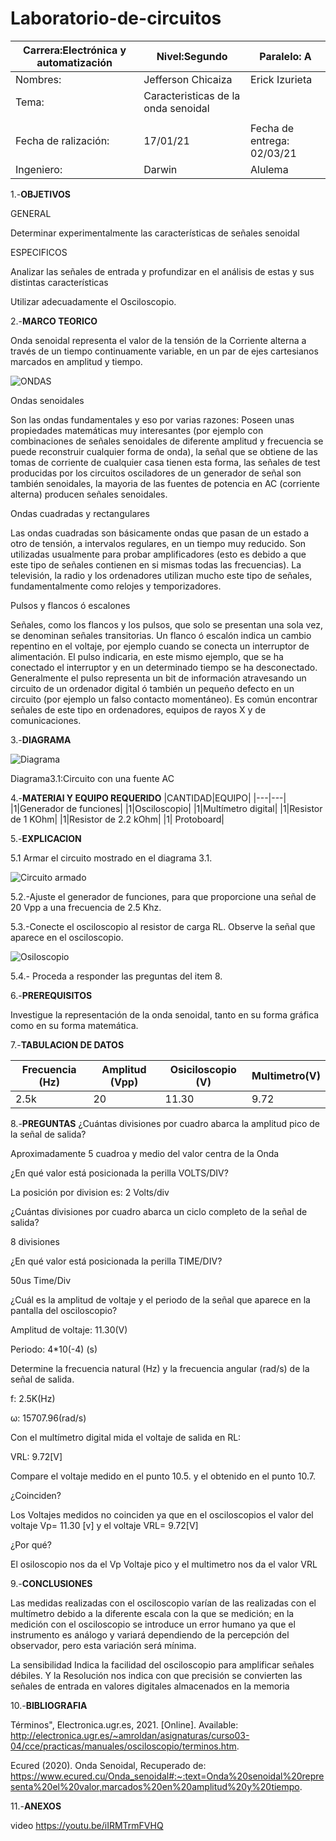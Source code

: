 # Laboratorio-de-circuitos
|Carrera:Electrónica y automatización|Nivel:Segundo|Paralelo: A|
|---|---|---|
|Nombres:|Jefferson Chicaiza| Erick Izurieta|
|Tema:|Caracteristicas de la onda senoidal
| |
|Fecha de ralización:| 17/01/21|Fecha de entrega: 02/03/21|
|Ingeniero:| Darwin|Alulema |

1.-**OBJETIVOS**

GENERAL

Determinar experimentalmente las características de señales senoidal

ESPECIFICOS

Analizar las señales de entrada y profundizar en el análisis de estas y sus distintas características

Utilizar adecuadamente el Osciloscopio.

2.-**MARCO TEORICO**

Onda senoidal representa el valor de la tensión de la Corriente alterna a través de un tiempo continuamente variable, en un par de ejes cartesianos marcados en amplitud y tiempo.

![ONDAS](https://user-images.githubusercontent.com/75336529/109665526-458c2a00-7b3c-11eb-921a-014f5007c045.png)

Ondas senoidales

Son las ondas fundamentales y eso por varias razones: Poseen unas propiedades matemáticas muy interesantes (por ejemplo con combinaciones de señales senoidales de diferente amplitud y frecuencia se puede reconstruir cualquier forma de onda), la señal que se obtiene de las tomas de corriente de cualquier casa tienen esta forma, las señales de test producidas por los circuitos osciladores de un generador de señal son también senoidales, la mayoria de las fuentes de potencia en AC (corriente alterna) producen señales senoidales.

Ondas cuadradas y rectangulares

Las ondas cuadradas son básicamente ondas que pasan de un estado a otro de tensión, a intervalos regulares, en un tiempo muy reducido. Son utilizadas usualmente para probar amplificadores (esto es debido a que este tipo de señales contienen en si mismas todas las frecuencias). La televisión, la radio y los ordenadores utilizan mucho este tipo de señales, fundamentalmente como relojes y temporizadores.

Pulsos y flancos ó escalones

Señales, como los flancos y los pulsos, que solo se presentan una sola vez, se denominan señales transitorias. Un flanco ó escalón indica un cambio repentino en el voltaje, por ejemplo cuando se conecta un interruptor de alimentación. El pulso indicaria, en este mismo ejemplo, que se ha conectado el interruptor y en un determinado tiempo se ha desconectado. Generalmente el pulso representa un bit de información atravesando un circuito de un ordenador digital ó también un pequeño defecto en un circuito (por ejemplo un falso contacto momentáneo). Es común encontrar señales de este tipo en ordenadores, equipos de rayos X y de comunicaciones.

3.-**DIAGRAMA**

![Diagrama](https://user-images.githubusercontent.com/75336529/109658818-027a8880-7b35-11eb-9ae6-578afa0177f8.png)

Diagrama3.1:Circuito con una fuente AC

4.-**MATERIAl Y EQUIPO REQUERIDO**
|CANTIDAD|EQUIPO|
|---|---|
|1|Generador de funciones|
|1|Osciloscopio|
|1|Multímetro digital|
|1|Resistor de 1 KOhm|
|1|Resistor de 2.2 kOhm|
|1| Protoboard|

5.-**EXPLICACION**

5.1 Armar el circuito mostrado en el diagrama 3.1.

![Circuito armado](https://user-images.githubusercontent.com/75336529/109658806-ff7f9800-7b34-11eb-8e60-1a87fcab4e73.png)

5.2.-Ajuste el generador de funciones, para que proporcione una señal de 20 Vpp a una frecuencia de 2.5 Khz.

5.3.-Conecte el osciloscopio al resistor de carga RL. Observe la señal que aparece en el osciloscopio.

![Osiloscopio](https://user-images.githubusercontent.com/75336529/109658797-fc84a780-7b34-11eb-8c50-e82107b7ff1c.png)

5.4.- Proceda a responder las preguntas del item 8.

6.-**PREREQUISITOS**

Investigue la representación de la onda senoidal, tanto en su forma gráfica como en su forma matemática.

7.-**TABULACION DE DATOS**

|Frecuencia (Hz)|Amplitud (Vpp)|Osiciloscopio (V)|Multimetro(V)|
|---|---|---|---|
|2.5k|20|11.30|9.72|

8.-**PREGUNTAS**
¿Cuántas divisiones por cuadro abarca la amplitud pico de la señal de salida?

Aproximadamente 5 cuadroa y medio del valor centra de la Onda

¿En qué valor está posicionada la perilla VOLTS/DIV?

La posición por division es: 2 Volts/div

¿Cuántas divisiones por cuadro abarca un ciclo completo de la señal de salida?

8 divisiones

¿En qué valor está posicionada la perilla TIME/DIV?

50us Time/Div

¿Cuál es la amplitud de voltaje y el periodo de la señal que aparece en la pantalla del osciloscopio?

Amplitud de voltaje: 11.30(V)

Periodo: 4*10(-4) (s)

Determine la frecuencia natural (Hz) y la frecuencia angular (rad/s) de la señal de salida.

f: 2.5K(Hz)

ω: 15707.96(rad/s)

Con el multímetro digital mida el voltaje de salida en RL:

VRL: 9.72[V]

Compare el voltaje medido en el punto 10.5. y el obtenido en el punto 10.7.

¿Coinciden?

Los Voltajes medidos no coinciden ya que en el osciloscopios el valor del voltaje Vp= 11.30 [v] y el voltaje VRL= 9.72[V]

¿Por qué?

El osiloscopio nos da el Vp Voltaje pico y el multimetro nos da el valor VRL

9.-**CONCLUSIONES**

Las medidas realizadas con el osciloscopio varían de las realizadas con el multímetro debido a la diferente escala con la que se medición; en la medición con el osciloscopio se introduce un error humano ya que el instrumento es análogo y variará dependiendo de la percepción del observador, pero esta variación será mínima.

La sensibilidad Indica la facilidad del osciloscopio para amplificar señales débiles. Y la Resolución nos indica con que precisión se convierten las señales de entrada en valores digitales almacenados en la memoria

10.-**BIBLIOGRAFIA**

Términos", Electronica.ugr.es, 2021. [Online]. Available: http://electronica.ugr.es/~amroldan/asignaturas/curso03-04/cce/practicas/manuales/osciloscopio/terminos.htm. 

Ecured (2020). Onda Senoidal, Recuperado de: https://www.ecured.cu/Onda_senoidal#:~:text=Onda%20senoidal%20representa%20el%20valor,marcados%20en%20amplitud%20y%20tiempo.

11.-**ANEXOS**

video https://youtu.be/iIRMTrmFVHQ
